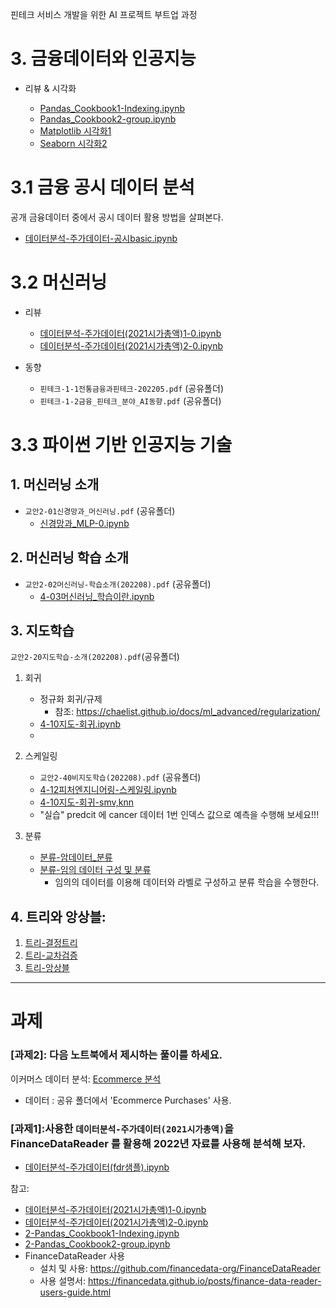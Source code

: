 핀테크 서비스 개발을 위한 AI 프로젝트 부트업 과정


# 3. 금융데이터와 인공지능

- 리뷰 & 시각화

   - [Pandas_Cookbook1-Indexing.ipynb](notebooks/2-Pandas_Cookbook1-Indexing.ipynb)
   - [Pandas_Cookbook2-group.ipynb](notebooks/2-Pandas_Cookbook2-group.ipynb)
   - [Matplotlib 시각화1](notebooks/3-시각화1-Matplotlib_1.ipynb)
   - [Seaborn 시각화2](notebooks/3-시각화2-Seaborn_1.ipynb)


# 3.1 금융 공시 데이터 분석

공개 금융데이터 중에서 공시 데이터 활용 방법을 살펴본다.

 - [데이터분석-주가데이터-공시basic.ipynb](notebooks/데이터분석-주가데이터-공시basic-0.ipynb)

 
# 3.2 머신러닝

- 리뷰
   - [데이터분석-주가데이터(2021시가총액)1-0.ipynb](notebooks/데이터분석-주가데이터(2021시가총액)1-0.ipynb)
   - [데이터분석-주가데이터(2021시가총액)2-0.ipynb](notebooks/데이터분석-주가데이터(2021시가총액)2-0.ipynb)

- 동향
   - `핀테크-1-1전통금융과핀테크-202205.pdf` (공유폴더)
   - `핀테크-1-2금융_핀테크_분야_AI동향.pdf` (공유폴더)

# 3.3 파이썬 기반 인공지능 기술

## 1. 머신러닝 소개
   - `교안2-01신경망과_머신러닝.pdf` (공유폴더)
       - [신경망과_MLP-0.ipynb](notebooks/4-02신경망과_MLP-0.ipynb)
       
## 2. 머신러닝 학습 소개
   - `교안2-02머신러닝-학습소개(202208).pdf` (공유폴더)
       - [4-03머신러닝_학습이란.ipynb](notebooks/4-03머신러닝_학습이란.ipynb)     

## 3. 지도학습

`교안2-20지도학습-소개(202208).pdf`(공유폴더)

1. 회귀
   - 정규화 회귀/규제
        - 참조: https://chaelist.github.io/docs/ml_advanced/regularization/
   - [4-10지도-회귀.ipynb](notebooks/4-10지도-회귀.ipynb)
   - 
2. 스케일링
   - `교안2-40비지도학습(202208).pdf` (공유폴더)
   - [4-12피처엔지니어링-스케일링.ipynb](notebooks/4-12피처엔지니어링-스케일링.ipynb)
   - [4-10지도-회귀-smv,knn](notebooks/4-10지도-회귀-smv,knn.ipynb)
   -  "실습" predcit 에 cancer 데이터 1번 인덱스 값으로 예측을 수행해 보세요!!!

2. 분류
   - [분류-암데이터_분류](notebooks/4-11지도-분류(cancer).ipynb)
   - [분류-임의 데이터 구성 및 분류](notebooks/4-11지도-분류(생선).ipynb)
      - 임의의 데이터를 이용해 데이터와 라벨로 구성하고 분류 학습을 수행한다.
 


## 4. 트리와 앙상블:

1. [트리-결정트리](notebooks/4-13결정트리.ipynb)
2. [트리-교차검증](notebooks/4-14교차검증_그리드서치.ipynb)
3. [트리-앙상블](notebooks/4-15앙상블.ipynb)


---

# 과제


### [과제2]: 다음 노트북에서 제시하는 풀이를 하세요.

이커머스 데이터 분석: [Ecommerce 분석](notebooks/ex-Ecommerce_purchase.ipynb)
  - 데이터 : 공유 폴더에서 'Ecommerce Purchases' 사용. 


### [과제1]:사용한 `데이터분석-주가데이터(2021시가총액)`을 FinanceDataReader 를 활용해 2022년 자료를 사용해 분석해 보자.

- [데이터분석-주가데이터(fdr샘플).ipynb](notebooks/데이터분석-주가데이터(fdr샘플).ipynb)

참고:
   - [데이터분석-주가데이터(2021시가총액)1-0.ipynb](notebooks/데이터분석-주가데이터(2021시가총액)1-0.ipynb)
   - [데이터분석-주가데이터(2021시가총액)2-0.ipynb](notebooks/데이터분석-주가데이터(2021시가총액)2-0.ipynb)
   - [2-Pandas_Cookbook1-Indexing.ipynb](notebooks/2-Pandas_Cookbook1-Indexing.ipynb)
   - [2-Pandas_Cookbook2-group.ipynb](notebooks/2-Pandas_Cookbook2-group.ipynb)
   - FinanceDataReader 사용
      - 설치 및 사용: https://github.com/financedata-org/FinanceDataReader
      - 사용 설명서: https://financedata.github.io/posts/finance-data-reader-users-guide.html

